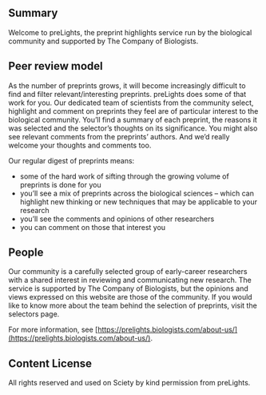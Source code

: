 ## Summary

Welcome to preLights, the preprint highlights service run by the biological community and supported by The Company of Biologists.

## Peer review model

As the number of preprints grows, it will become increasingly difficult to find and filter relevant/interesting preprints. preLights does some of that work for you. Our dedicated team of scientists from the community select, highlight and comment on preprints they feel are of particular interest to the biological community. You’ll find a summary of each preprint, the reasons it was selected and the selector’s thoughts on its significance. You might also see relevant comments from the preprints’ authors. And we’d really welcome your thoughts and comments too.

Our regular digest of preprints means:

- some of the hard work of sifting through the growing volume of preprints is done for you
- you’ll see a mix of preprints across the biological sciences – which can highlight new thinking or new techniques that may be applicable to your research
- you’ll see the comments and opinions of other researchers
- you can comment on those that interest you

## People

Our community is a carefully selected group of early-career researchers with a shared interest in reviewing and communicating new research. The service is supported by The Company of Biologists, but the opinions and views expressed on this website are those of the community. If you would like to know more about the team behind the selection of preprints, visit the selectors page.

For more information, see [https://prelights.biologists.com/about-us/](https://prelights.biologists.com/about-us/).

## Content License

All rights reserved and used on Sciety by kind permission from preLights.
